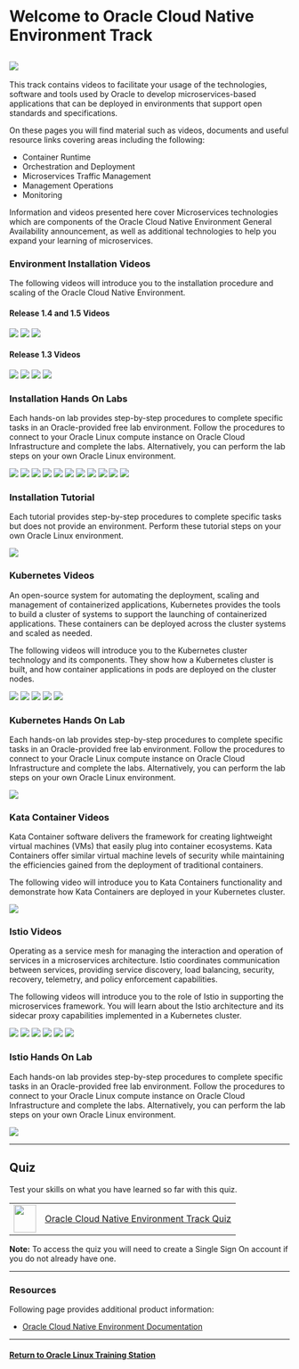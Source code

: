 
# Welcome to Oracle Cloud Native Environment Track <a name="ocne"></a>

![](../common/images/OCNE-banner.jpg)
---
This track contains videos to facilitate your usage of the technologies, software and tools used by Oracle to develop microservices-based applications that can be deployed in environments that support open standards and specifications.

On these pages you will find material such as videos, documents and useful resource links covering areas including the following:
- Container Runtime
- Orchestration and Deployment
- Microservices Traffic Management
- Management Operations
- Monitoring

Information and videos presented here cover Microservices technologies which are components of the Oracle Cloud Native Environment General Availability announcement, as well as additional technologies to help you expand your learning of microservices.

### Environment Installation Videos
The following videos will introduce you to the installation procedure and scaling of the Oracle Cloud Native Environment.

#### Release 1.4 and 1.5 Videos

[![](../common/images/inst_walkthru_300.png)](https://youtu.be/IuMKKWdDgc4)
[![](../common/images/using_config_file_300.png)](https://youtu.be/pfnfu8B3atI)
[![](../common/images/over_config_file_300.png)](https://youtu.be/n7VhqiiYa1U)

#### Release 1.3 Videos

[![](../common/images/get_started_300.png)](https://youtu.be/agoEHX0M7bk)
[![](../common/images/install_ocne_300.png)](https://youtu.be/bN_SLTGdJJQ)
[![](../common/images/deploy_300.png)](https://youtu.be/_dahVFaasAo)
[![](../common/images/scale_300.png)](https://youtu.be/aVyqWh048yo)

### Installation Hands On Labs
Each hands-on lab provides step-by-step procedures to complete specific tasks in an Oracle-provided free lab environment. Follow the procedures to connect to your Oracle Linux compute instance on Oracle Cloud Infrastructure and complete the labs. Alternatively, you can perform the lab steps on your own Oracle Linux environment.

[![](../common/images/deployocne_lab.png)](https://luna.oracle.com/lab/d18fe294-efb5-4498-9e7b-d5cc724d8619)
[![](../common/images/glusterocne_lab.png)](https://luna.oracle.com/lab/5455954d-142c-4801-9f34-5946ad19573d)
[![](../common/images/compactocne_lab.png)](https://luna.oracle.com/lab/c1bf32f7-7809-4355-bf83-d3f46797dd02)
[![](../common/images/oci-ccm_lab.png)](https://luna.oracle.com/lab/5571f277-3eb9-435f-b3b3-fe421fb9747e)
[![](../common/images/ocne_extlb_lab.png)](https://luna.oracle.com/lab/be8d99fc-44c3-4062-a3c3-95e982243ccf)
[![](../common/images/ocne_intlb_lab.png)](https://luna.oracle.com/lab/15c6f5a7-9fec-4946-bb42-92dd41310fdf)
[![](../common/images/ocne_metlb_lab.png)](https://luna.oracle.com/lab/d931637d-4e6b-4a46-ba17-810a942c4309)
[![](../common/images/verrazzano_lab.png)](https://luna.oracle.com/lab/8a6bf419-7ef9-4be1-a679-680b03191011)
[![](../common/images/ocne_scale_lab.png)](https://luna.oracle.com/lab/6c9e4d88-27e7-43bd-9366-0693fb8e4d3a)
[![](../common/images/ocne_quick_install.png)](https://luna.oracle.com/lab/42f9b19b-e254-42cf-885d-a80127d9d751)
[![](../common/images/ocne_pv_fss.png)](https://luna.oracle.com/lab/5d95fdca-c690-4ebf-8ac0-315ac095ac59)

### Installation Tutorial
Each tutorial provides step-by-step procedures to complete specific tasks but does not provide an environment. Perform these tutorial steps on your own Oracle Linux environment.

[![](../common/images/operatorlcocne_tut.png)](https://docs.oracle.com/en/learn/ocne-olm/)

### Kubernetes Videos
An open-source system for automating the deployment, scaling and management of containerized applications, Kubernetes provides the tools to build a cluster of systems to support the launching of containerized applications. These containers can be deployed across the cluster systems and scaled as needed.

The following videos will introduce you to the Kubernetes cluster technology and its components. They show how a Kubernetes cluster is built, and how container applications in pods are deployed on the cluster nodes.

[![](../common/images/intro_k8_300.png)](https://youtu.be/q2j7jjuBbiM)
[![](../common/images/arch_k8_300.png)](https://youtu.be/H2rAeWkxp1Y)
[![](../common/images/kubectl_300.png)](https://youtu.be/0pa4rlFbFdk)
[![](../common/images/tour_300.png)](https://youtu.be/syBe1H-qe8U)
[![](../common/images/resources_300.png)](https://youtu.be/e5m3TlvM4y4)

### Kubernetes Hands On Lab
Each hands-on lab provides step-by-step procedures to complete specific tasks in an Oracle-provided free lab environment. Follow the procedures to connect to your Oracle Linux compute instance on Oracle Cloud Infrastructure and complete the labs. Alternatively, you can perform the lab steps on your own Oracle Linux environment.

[![](../common/images/runkub_lab.png)](https://luna.oracle.com/lab/01e69515-8cda-4d6e-89af-849f324c4b7f)

### Kata Container Videos
Kata Container software delivers the framework for creating lightweight virtual machines (VMs) that easily plug into container ecosystems. Kata Containers offer similar virtual machine levels of security while maintaining the efficiencies gained from the deployment of traditional containers.

The following video will introduce you to Kata Containers functionality and demonstrate how Kata Containers are deployed in your Kubernetes cluster.

[![](../common/images/kata_over_300.png)](https://youtu.be/0P2kQMCssm4)

### Istio Videos
Operating as a service mesh for managing the interaction and operation of services in a microservices architecture. Istio coordinates communication between services, providing service discovery, load balancing, security, recovery, telemetry, and policy enforcement capabilities.

The following videos will introduce you to the role of Istio in supporting the microservices framework. You will learn about the Istio architecture and its sidecar proxy capabilities implemented in a Kubernetes cluster.

[![](../common/images/intro_istio_300.png)](https://youtu.be/yr3rgcR_jwU)
[![](../common/images/arch_istio_300.png)](https://youtu.be/67j5pKaezAk)
[![](../common/images/ocne_istio_300.png)](https://youtu.be/0W5fQnlJppw)
[![](../common/images/ingress_istio_300.png)](https://youtu.be/Fkl7Zzn45X4)
[![](../common/images/egress_istio_300.png)](https://youtu.be/MHKc4hfszUI)
[![](../common/images/rout_istio_300.png)](https://youtu.be/HDagk09TayQ)

### Istio Hands On Lab
Each hands-on lab provides step-by-step procedures to complete specific tasks in an Oracle-provided free lab environment. Follow the procedures to connect to your Oracle Linux compute instance on Oracle Cloud Infrastructure and complete the labs. Alternatively, you can perform the lab steps on your own Oracle Linux environment.

[![](../common/images/istio_sidecar.png)](https://luna.oracle.com/lab/6e667326-fd72-4e65-a5b5-8398c5eef960)

---
## Quiz
Test your skills on what you have learned so far with this quiz.   
 
<table>
    <tr>
    <td><img src="../common/images/quiz_v2.png" width="40" height="50"></td>
    <td><a href="https://apexapps.oracle.com/pls/apex/f?p=ST_QUIZ:200:0::::P200_QUIZ_KEY:DWXQQN7">Oracle Cloud Native Environment Track Quiz</a></td>
  </tr>
</table>    
<b>Note:</b> To access the quiz you will need to create a Single Sign On account if you do not already have one.

---

### Resources

Following page provides additional product information:

- [Oracle Cloud Native Environment Documentation](https://docs.oracle.com/en/operating-systems/olcne/)

---

#### [Return to Oracle Linux Training Station](../README.md)
